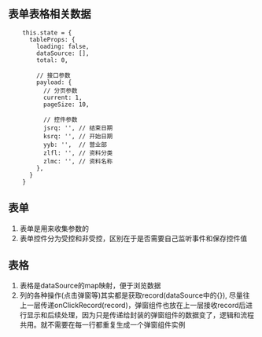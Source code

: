 ## 表单表格相关数据
```
    this.state = {
      tableProps: {
        loading: false,
        dataSource: [],
        total: 0,

        // 接口参数
        payload: {
          // 分页参数
          current: 1,
          pageSize: 10,

          // 控件参数
          jsrq: '', // 结束日期
          ksrq: '', // 开始日期
          yyb: '',  // 营业部
          zlfl: '', // 资料分类
          zlmc: '', // 资料名称
        },
      }
    }

```

## 表单
1. 表单是用来收集参数的
2. 表单控件分为受控和非受控，区别在于是否需要自己监听事件和保存控件值


## 表格
1. 表格是dataSource的map映射，便于浏览数据
2. 列的各种操作(点击弹窗等)其实都是获取record(dataSource中的{}), 尽量往上一层传递onClickRecord(record)，弹窗组件也放在上一层接收record后进行显示和后续处理，因为只是传递给封装的弹窗组件的数据变了，逻辑和流程共用。就不需要在每一行都重复生成一个弹窗组件实例
